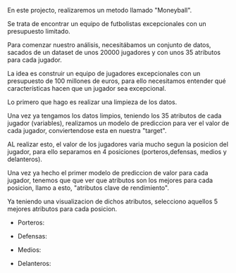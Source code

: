 
En este projecto, realizaremos un metodo llamado "Moneyball".

Se trata de encontrar un equipo de futbolistas excepcionales con un presupuesto limitado.

Para comenzar nuestro análisis, necesitábamos un conjunto de datos, sacados de un dataset
de unos 20000 jugadores y con unos 35 atributos para cada jugador.

La idea es construir un equipo de jugadores excepcionales con un presupuesto de 100 millones de euros,
para ello necesitamos entender qué características hacen que un jugador sea excepcional.


    
Lo primero que hago es realizar una limpieza de los datos.

Una vez ya tengamos los datos limpios, teniendo los 35 atributos de cada jugador (variables), realizamos un modelo de prediccion para 
ver el valor de cada jugador, conviertendose esta en nuestra "target".

AL realizar esto, el valor de los jugadores varia mucho segun la posicion del jugador, para ello
separamos en 4 posiciones (porteros,defensas, medios y delanteros).

Una vez ya hecho el primer modelo de prediccion de valor para cada jugador, tenemos que que ver que atributos son los
mejores para cada posicion, llamo a esto, "atributos clave de rendimiento".

Ya teniendo una visualizacion de dichos atributos, selecciono aquellos 5 mejores atributos para cada posicion.

- Porteros:

- Defensas:

- Medios:

- Delanteros: